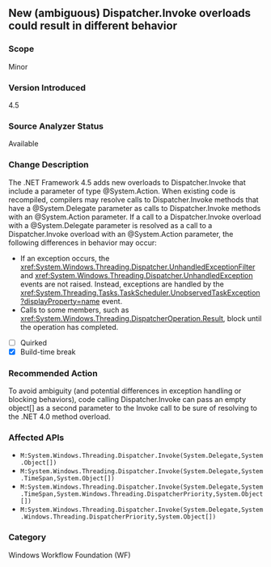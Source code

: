 ## New (ambiguous) Dispatcher.Invoke overloads could result in different behavior

### Scope
Minor

### Version Introduced
4.5

### Source Analyzer Status
Available

### Change Description

The .NET Framework 4.5 adds new overloads to Dispatcher.Invoke that include a
parameter of type @System.Action. When existing code is recompiled, compilers
may resolve calls to Dispatcher.Invoke methods that have a @System.Delegate
parameter as calls to Dispatcher.Invoke methods with an @System.Action
parameter. If a call to a Dispatcher.Invoke overload with a @System.Delegate
parameter is resolved as a call to a Dispatcher.Invoke overload with an
@System.Action parameter, the following differences in behavior may occur:

- If an exception occurs, the <xref:System.Windows.Threading.Dispatcher.UnhandledExceptionFilter> and <xref:System.Windows.Threading.Dispatcher.UnhandledException> events are not raised. Instead, exceptions are handled by the <xref:System.Threading.Tasks.TaskScheduler.UnobservedTaskException?displayProperty=name> event.
- Calls to some members, such as <xref:System.Windows.Threading.DispatcherOperation.Result>, block until the operation has completed.

- [ ] Quirked
- [x] Build-time break

### Recommended Action

To avoid ambiguity (and potential differences in exception handling or blocking
behaviors), code calling Dispatcher.Invoke can pass an empty object[] as a
second parameter to the Invoke call to be sure of resolving to the .NET 4.0
method overload.

### Affected APIs
* `M:System.Windows.Threading.Dispatcher.Invoke(System.Delegate,System.Object[])`
* `M:System.Windows.Threading.Dispatcher.Invoke(System.Delegate,System.TimeSpan,System.Object[])`
* `M:System.Windows.Threading.Dispatcher.Invoke(System.Delegate,System.TimeSpan,System.Windows.Threading.DispatcherPriority,System.Object[])`
* `M:System.Windows.Threading.Dispatcher.Invoke(System.Delegate,System.Windows.Threading.DispatcherPriority,System.Object[])`

### Category
Windows Workflow Foundation (WF)

<!-- breaking change id: 23 -->
